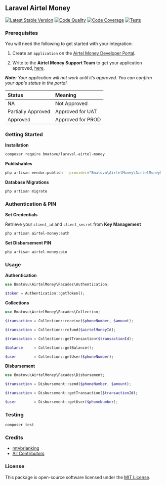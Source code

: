 ## Laravel Airtel Money

[![Latest Stable Version](https://poser.pugx.org/bmatovu/laravel-airtel-money/v/stable)](https://packagist.org/packages/bmatovu/laravel-airtel-money)
[![Code Quality](https://scrutinizer-ci.com/g/mtvbrianking/laravel-airtel-money/badges/quality-score.png?b=main)](https://scrutinizer-ci.com/g/mtvbrianking/laravel-airtel-money/?branch=main)
[![Code Coverage](https://scrutinizer-ci.com/g/mtvbrianking/laravel-airtel-money/badges/coverage.png?b=main)](https://scrutinizer-ci.com/g/mtvbrianking/laravel-airtel-money/?branch=main)
[![Tests](https://github.com/mtvbrianking/laravel-airtel-money/workflows/run-tests/badge.svg)](https://github.com/mtvbrianking/laravel-airtel-money/actions?query=workflow:run-tests)

### Prerequisites

You will need the following to get started with your integration:

1. Create an `application` on the [Airtel Money Developer Portal](https://developers.airtel.africa/user/signup).

2. Write to the **Airtel Money Support Team** to get your application approved, [here](https://developers.airtel.africa/user/support).

_**Note:** Your application will not work until it’s approved. You can confirm your app's status in the portal._

| Status             | Meaning           |
|:-------------------|:------------------|
| NA                 | Not Approved      |
| Partially Approved | Approved for UAT  |
| Approved           | Approved for PROD |

### Getting Started

**Installation**

```bash
composer require bmatovu/laravel-airtel-money
````

**Publishables**

```bash
php artisan vendor:publish --provider="Bmatovu\AirtelMoney\AirtelMoneyServiceProvider"
```

**Database Migrations**

```bash
php artisan migrate
```

### Authentication & PIN

**Set Credentials**

Retrieve your `client_id` and `client_secret` from **Key Management**

```bash
php artisan airtel-money:auth
```

**Set Disbursement PIN**

```bash
php artisan airtel-money:pin
```

### Usage

**Authentication**

```php
use Bmatovu\AirtelMoney\Facades\Authentication;

$token = Authentication::getToken();
```

**Collections**

```php
use Bmatovu\AirtelMoney\Facades\Collection;

$transaction = Collection::receive($phoneNumber, $amount);

$transaction = Collection::refund($airtelMoneyId);

$transaction = Collection::getTransaction($transactionId);

$balance     = Collection::getBalance();

$user        = Collection::getUser($phoneNumber);
```

**Disbursement**

```php
use Bmatovu\AirtelMoney\Facades\Disbursement;

$transaction = Disbursement::send($phoneNumber, $amount);

$transaction = Disbursement::getTransaction($transactionId);

$user        = Disbursement::getUser($phoneNumber);
```

### Testing

```bash
composer test
```

### Credits

* [mtvbrianking](https://github.com/mtvbrianking)
* [All Contributors](../../contributors)

### License

This package is open-source software licensed under the [MIT License](LICENSE.md).
